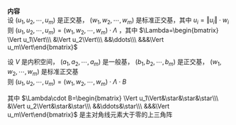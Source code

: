 **内容**  
设 $(u_1,u_2,\cdots,u_m)$ 是正交基， $(w_1,w_2,\cdots,w_m)$ 是标准正交基，其中 $u_i=\Vert u_i\Vert\cdot w_i$  
则 $(u_1,u_2,\cdots,u_m)=(w_1,w_2,\cdots,w_m)\cdot\Lambda$ ，其中 $\Lambda=\begin{bmatrix}  
\Vert u_1\Vert\\\ &\Vert u_2\Vert\\\ &&\ddots\\\ &&&\Vert u_m\Vert\end{bmatrix}$  
  
设 $V$ 是内积空间， $(a_1,a_2,\cdots,a_m)$ 是一般基， $(b_1,b_2,\cdots,b_m)$ 是正交基， $(w_1,w_2,\cdots,w_m)$ 是标准正交基  
则 $(u_1,u_2,\cdots,u_m)=(w_1,w_2,\cdots,w_m)\cdot\Lambda\cdot B$  
  
其中 $\Lambda\cdot B=\begin{bmatrix}  
\Vert u_1\Vert&\star&\star&\star\\\ &\Vert u_2\Vert&\star&\star\\\ &&\ddots&\star\\\ &&&\Vert u_m\Vert\end{bmatrix}$ 是主对角线元素大于零的上三角阵  
